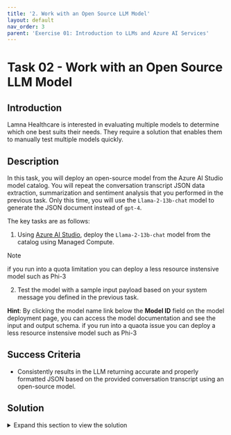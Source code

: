 ```yaml
---
title: '2. Work with an Open Source LLM Model'
layout: default
nav_order: 3
parent: 'Exercise 01: Introduction to LLMs and Azure AI Services'
---
```


# Task 02 - Work with an Open Source LLM Model

## Introduction

Lamna Healthcare is interested in evaluating multiple models to determine which one best suits their needs. They require a solution that enables them to manually test multiple models quickly.

## Description

In this task, you will deploy an open-source model from the Azure AI Studio model catalog. You will repeat the conversation transcript JSON data extraction, summarization and sentiment analysis that you performed in the previous task. Only this time, you will use the `Llama-2-13b-chat` model to generate the JSON document instead of `gpt-4`.

The key tasks are as follows:

1. Using [Azure AI Studio](https://ai.azure.com), deploy the `Llama-2-13b-chat` model from the catalog using Managed Compute.

> [!Note]
> if you run into a quota limitation you can deploy a less resource instensive model such as Phi-3

2. Test the model with a sample input payload based on your system message you defined in the previous task.

**Hint**: By clicking the model name link below the **Model ID** field on the model deployment page, you can access the model documentation and see the input and output schema.
if you run into a quaota issue you can deploy a less resource instensive model such as Phi-3


## Success Criteria

* Consistently results in the LLM returning accurate and properly formatted JSON based on the provided conversation transcript using an open-source model.

## Solution

<details markdown="block">
<summary>Expand this section to view the solution</summary>

##### 1) Work with an Open Source LLM Model

In this step, you'll deploy an open source Llama 2 model from Meta.

1. In [Azure AI Studio](https://ai.azure.com), ensure you are in the project you created in the previous task, and select **Deployments** from the left-hand menu.

2. Select **+ Create deployment**.
  
   ![The model deployments list displays. The + Create deployment button is visible.](images/labgrab17.png)

3. Search for and select the model **Llama-2-13b-chat** then select **Confirm**.

   ![The model catalog displays with the Llama-2-13b-chat model selected.](images/labgrab18.png)

4. Select the deployment option **Managed Compute without Azure AI Content Safety**.
   ![The deployment options dialog displays with choices of Serverless API with Azure AI Content Safety or Managed Compute without Azure AI Content Safety.](images/labgrab19.png)

5. Check the box that shows **I want to use shared quota and I acknowledge that this endpoint will be deleted in 168 hours.**.

6. Select the **Standard_NC24s_v3** compute for inference with the selected model, for this workshop one instance is enough.

7. If you do not have enough quota you can access the AzureML Quota option in the Managed tab to request an increase in quota for the selected resource, or choose a different compute with quota availability.

8. Click the **Deploy** button.

   ![The Deploy model dialog displays with the Virtual Machine compute selection set to Standard_NC24s_v3.](images/labgrab20.png)

9. The creation of the deployment will take a few minutes, the time varies, but generally between 10 and 20 minutes. (If you notice your Traffic allocation is 0% select **Update traffic** and set it to 100%, if you get an error try again.)

   ![The model deployment screen displays with the Provisioning state indicating Succeeded.](images/labgrab21.png)

10. Using a text editor, create a file named `llama2_input.json` and paste the following JSON payload into the file. Save this file in a known location, we'll be using it in the next step. Notice how the system message in in the input data, as well as the user prompt:

    ```json
    {
    "input_data": {
      "input_string": [
        {
          "role": "system",
          "content": "You're an AI assistant that helps Lamna Healthcare Customer Service to extract valuable information from their conversations by creating JSON documents for each conversation transcription you receive. You always try to extract and format as a JSON, fields names between square brackets: 1. Customer Name [name] 2. Customer Contact Phone [phone] 3. Main Topic of the Conversation [topic] 4. Customer Sentiment (Neutral, Positive, Negative)[sentiment] 5. How the Agent Handled the Conversation [agent_behavior] 6. What was the FINAL Outcome of the Conversation [outcome] 7. A really brief Summary of the Conversation [summary] Only extract information that you're sure. If you're unsure, write 'Unknown/Not Found' in the JSON file. Your answers outputs contains only the json document."
        },
        {
          "role": "user",
          "content": "Agent: Hello, welcome to Lamna Healthcare customer service. My name is Juan, how can I assist you? Client: Hello, Juan. I'm calling because I'm having issues with my medical bill I just received few days ago. It's incorrect and it does not match the numbers I was presented before my medical procedure. Agent: I'm very sorry for the inconvenience, sir. Could you please tell me your phone number and your full name? Client: Yes, sure. My number is 011-4567-8910 and my name is Martín Pérez. Agent: Thank you, Mr. Pérez. I'm going to check your plan, you deduction limits and current year transactions towards your deductions. One moment, please. Client: Okay, thank you. Agent: Mr. Pérez, I've reviewed your plan and I see that you have the Silver basic plan of $3,000 deductable. Is that correct? Client: Yes, that's correct. Agent: Well, I would like to inform you that you have not met your deductible yet and $2,800 of the procedure will be still be your responsability and that will meet your deductible for the year. Client: What? How is that possible? I paid over $2,000 already towards my deductable this year, I should only be $1,000 away from reaching my deductible not $2,800.  Agent: I understand, Mr. Pérez. But keep in mind that not all fees your pay to doctors and labs and medications count towards your deductible.  Client: Well, but they didn't explain that to me when I contracted the plan. They told me that everything I pay from my pocket towards doctors, specialists, labs and medications will count towards my deductable. I feel cheated. Agent: I apologize, Mr. Pérez. It was not our intention to deceive you. If you think the deductable is too high, I recommed changing the plan to Gold at the next renewal window and that will bring the deductable to $1,000 for the new year. Client: And how much would that cost me? Agent: The plan rates will come out in November, you can call us back then or check the new rates online at that time. Client: Mmm, I don't know. Isn't there another option? Can't you reduce the amount I have to pay for this bill as I was not explained how the deductible work correctly? Agent: I'm sorry, Mr. Pérez. I don't have the power to change the bill or your deductible under the current Silver plan. Client: Well, let me think about it. Can I call later to confirm? Agent: Of course, Mr. Pérez. You can call whenever you want. The number is the same one you dialed now. Is there anything else I can help you with? Client: No, that's all. Thank you for your attention. Agent: Thank you, Mr. Pérez. Have a good day. Goodbye."
        }
      ],
      "parameters": {
        "temperature": 0.8,
        "top_p": 0.8,
        "do_sample": true,
        "max_new_tokens": 1000
      }
    }
  }
    ```

11. Verify the deployment has succeeded (the Provisioning state will display **Succeeded**). Keep the deployment page open. Open notepad or another text editor to beging building a `curl` command to test the model. Replace `<endpoint>` with the endpoint URL of your deployment, and `<apikey>` with the **Primary key** value of your deployment. Run the command in a terminal window command prompt in the same directory as the `llama2_input.json` file you created in the previous step.

    ![The model deployment page displays with the Succeeded Provisioning State highlighted. The endpoint and primary key fields are also highlighted.](images/labgrab22.png)

    ```bash
    curl -X POST "<endpoint>" -H "Content-Type: application/json" -H "Authorization: Bearer <apikey>" -d @llama2_input.json
    ```

12. Observe the response generated by the Llama2 model. You should see a result generated by the model in the command window.

13. Optionally, select the **Details** tab of the deployed model and choose **Open in playground** to test the model using the Azure AI Studio Playground experience. Remember to set the system message and send in the transcript in the chat just as you did in the previous task with `gpt-4` (not using JSON formatting). Similarly, using the **Test** tab on the model deployment page also provides a chat user interface to interact with the deployed model.

</details>
